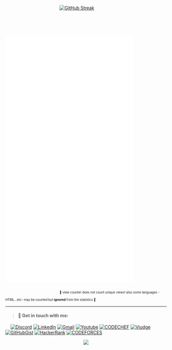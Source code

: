 <!-- <p align="center">
<a href="https://awesome-github-stats.azurewebsites.net/index.html??cardType=github&theme=ocean-dark">    <img  alt="orsnaro's GitHub Stats" src="https://awesome-github-stats.azurewebsites.net/user-stats/orsnaro?cardType=github&theme=ocean-dark" />  
</a> </p> -->


&emsp; &emsp; &emsp; &emsp; &emsp; &emsp; &emsp; &emsp; &emsp; &nbsp;  [![GitHub Streak](https://streak-stats.demolab.com?user=orsnaro&theme=buefy-dark)](https://git.io/streak-stats)


</br>
</br>


&emsp; &emsp; &emsp; &emsp; &emsp; &emsp; &emsp; &emsp; &emsp; &nbsp; <img align="center" src="/github-metrics.svg" alt="Metrics" width="400">

&emsp; &emsp; &emsp; &emsp; &emsp; &emsp;  &emsp; &emsp;  &emsp;  &nbsp; <sub><sub> 📍 view counter does not count unique views! also some languages -HTML...etc- may be counted but   **ignored** from the statistics 📍</sub></sub>
  
   
---


> #### 🔗 Get in touch with me: 


&nbsp; &nbsp; [![Discord](https://img.shields.io/badge/Discord%20-%20%23694D99?style=flat-square&logo=discord)](https://discord.com/invite/Y23B7R3FPq) 
[![LinkedIn](https://img.shields.io/badge/LinkedIn%20-%20%233d85c6?style=flat-square&logo=linkedin)](https://www.linkedin.com/in/omar-rs)
[![Gmail](https://img.shields.io/badge/-Gmail-D14836?style=flat-square&logo=Gmail&logoColor=white)](https://mail.google.com/mail/u/0/?fs=1&tf=cm&source=mailto&to=omar1xd@gmail.com)
[![Youtube](https://img.shields.io/badge/YouTube-red?style=flat-square&&logo=youtube&logoColor=red&color=white)](https://www.youtube.com/channel/UC1_2q6N_ulxYp-Nby0sFUaA)
[![CODECHEF](https://img.shields.io/badge/CODECHEF-red?style=flat-square&logo=codechef&logoColor=68391b&color=white)](https://www.codechef.com/users/omarrs)
[![Vjudge](https://img.shields.io/badge/Vjudge-red?style=flat-square&logo=circle&logoColor=yellow&color=white)](https://vjudge.net/user/orsnarol)
[![GitHubGist](https://img.shields.io/badge/GitHub%20Gist-black?style=flat-square&logo=gitbook&logoColor=white)](https://gist.github.com/orsnaro)
[![HackerRank](https://img.shields.io/badge/HackerRank-red?style=flat-square&logo=hackerrank&logoColor=14ab4a&color=000000)](https://www.hackerrank.com/Omar1xd)
[![CODEFORCES](https://img.shields.io/badge/CodeForces-red?style=flat-square&logo=codeforces&logoColor=red&color=black)](https://codeforces.com/profile/omarrs)





<p align="center"><img src="https://komarev.com/ghpvc/?username=orsnaro&color=blue"></p>


